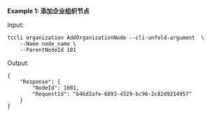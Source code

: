 **Example 1: 添加企业组织节点**



Input: 

```
tccli organization AddOrganizationNode --cli-unfold-argument  \
    --Name node_name \
    --ParentNodeId 101
```

Output: 
```
{
    "Response": {
        "NodeId": 1001,
        "RequestId": "b46d2afe-6893-4529-bc96-2c82d9214957"
    }
}
```

